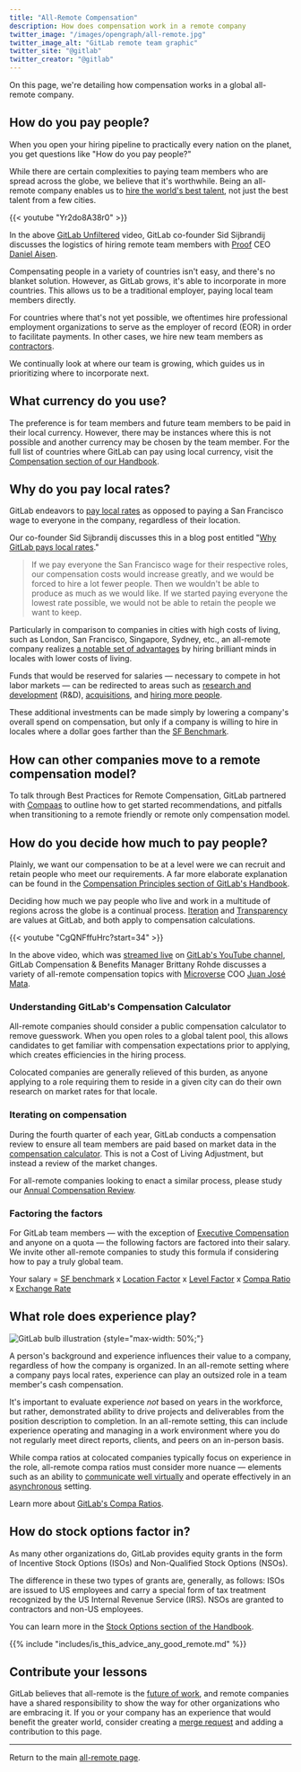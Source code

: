 ```yaml
---
title: "All-Remote Compensation"
description: How does compensation work in a remote company
twitter_image: "/images/opengraph/all-remote.jpg"
twitter_image_alt: "GitLab remote team graphic"
twitter_site: "@gitlab"
twitter_creator: "@gitlab"
---
```


On this page, we're detailing how compensation works in a global all-remote company.

## How do you pay people?

When you open your hiring pipeline to practically every nation on the planet, you get questions like "How do you pay people?"

While there are certain complexities to paying team members who are spread across the globe, we believe that it's worthwhile. Being an all-remote company enables us to [hire the world's best talent](hiring/), not just the best talent from a few cities.

{{< youtube "Yr2do8A38r0" >}}

In the above [GitLab Unfiltered](https://www.youtube.com/channel/UCMtZ0sc1HHNtGGWZFDRTh5A) video, GitLab co-founder Sid Sijbrandij discusses the logistics of hiring remote team members with [Proof](https://prooftrading.com/) CEO [Daniel Aisen](https://twitter.com/dcaisen).

Compensating people in a variety of countries isn't easy, and there's no blanket solution. However, as GitLab grows, it's able to incorporate in more countries. This allows us to be a traditional employer, paying local team members directly.

For countries where that's not yet possible, we oftentimes hire professional employment organizations to serve as the employer of record (EOR) in order to facilitate payments. In other cases, we hire new team members as [contractors](/handbook/people-group/contracts-probation-periods/).

We continually look at where our team is growing, which guides us in prioritizing where to incorporate next.

## What currency do you use?

The preference is for team members and future team members to be paid in their local currency. However, there may be instances where this is not possible and another currency may be chosen by the team member. For the full list of countries where GitLab can pay using local currency, visit the [Compensation section of our Handbook](/handbook/total-rewards/compensation/#paying-local-rates).

## Why do you pay local rates?

GitLab endeavors to [pay local rates](/handbook/total-rewards/compensation/#paying-local-rates) as opposed to paying a San Francisco wage to everyone in the company, regardless of their location.

Our co-founder Sid Sijbrandij discusses this in a blog post entitled "[Why GitLab pays local rates](https://about.gitlab.com/blog/2019/02/28/why-we-pay-local-rates/)."

> If we pay everyone the San Francisco wage for their respective roles, our compensation costs would increase greatly, and we would be forced to hire a lot fewer people. Then we wouldn't be able to produce as much as we would like. If we started paying everyone the lowest rate possible, we would not be able to retain the people we want to keep.

Particularly in comparison to companies in cities with high costs of living, such as London, San Francisco, Singapore, Sydney, etc., an all-remote company realizes [a notable set of advantages](/handbook/total-rewards/compensation/#why-we-pay-local-rates) by hiring brilliant minds in locales with lower costs of living.

Funds that would be reserved for salaries — necessary to compete in hot labor markets — can be redirected to areas such as [research and development](https://about.gitlab.com/blog/2018/06/12/how-ux-research-impacts-product-decisions/) (R&D), [acquisitions](/handbook/acquisitions/), and [hiring more people](https://about.gitlab.com/jobs/).

These additional investments can be made simply by lowering a company's overall spend on compensation, but only if a company is willing to hire in locales where a dollar goes farther than the [SF Benchmark](/handbook/total-rewards/compensation/compensation-calculator#sf-benchmark).

## How can other companies move to a remote compensation model?

To talk through Best Practices for Remote Compensation, GitLab partnered with [Compaas](https://web.archive.org/web/20230327015045/https://www2.compa.as/gitlab) to outline how to get started recommendations, and pitfalls when transitioning to a remote friendly or remote only compensation model.

## How do you decide how much to pay people?

Plainly, we want our compensation to be at a level were we can recruit and retain people who meet our requirements. A far more elaborate explanation can be found in the [Compensation Principles section of GitLab's Handbook](/handbook/total-rewards/compensation/#gitlabs-compensation-principles).

Deciding how much we pay people who live and work in a multitude of regions across the globe is a continual process. [Iteration](/handbook/values/#iteration) and [Transparency](/handbook/values/#transparency) are values at GitLab, and both apply to compensation calculations.

{{< youtube "CgQNFffuHrc?start=34" >}}

In the above video, which was [streamed live](https://www.youtube.com/watch?v=CgQNFffuHrc) on [GitLab's YouTube channel](https://www.youtube.com/channel/UCnMGQ8QHMAnVIsI3xJrihhg), GitLab Compensation & Benefits Manager Brittany Rohde discusses a variety of all-remote compensation topics with [Microverse](https://www.microverse.org/) COO [Juan José Mata](https://www.linkedin.com/in/jjmata).

### Understanding GitLab's Compensation Calculator

All-remote companies should consider a public compensation calculator to remove guesswork. When you open roles to a global talent pool, this allows candidates to get familiar with compensation expectations prior to applying, which creates efficiencies in the hiring process.

Colocated companies are generally relieved of this burden, as anyone applying to a role requiring them to reside in a given city can do their own research on market rates for that locale.

### Iterating on compensation

During the fourth quarter of each year, GitLab conducts a compensation review to ensure all team members are paid based on market data in the [compensation calculator](/handbook/total-rewards/compensation/compensation-calculator/). This is not a Cost of Living Adjustment, but instead a review of the market changes.

For all-remote companies looking to enact a similar process, please study our [Annual Compensation Review](/handbook/total-rewards/compensation/compensation-review-cycle/#annual-compensation-review).

### Factoring the factors

For GitLab team members — with the exception of [Executive Compensation](/handbook/total-rewards/compensation/#executive-compensation) and anyone on a quota — the following factors are factored into their salary. We invite other all-remote companies to study this formula if considering how to pay a truly global team.

Your salary = [SF benchmark](/handbook/total-rewards/compensation/compensation-calculator/#sf-benchmark) x [Location Factor](/handbook/total-rewards/compensation/compensation-calculator/#location-factor) x [Level Factor](/handbook/total-rewards/compensation/compensation-calculator/#level-factor) x [Compa Ratio](/handbook/total-rewards/compensation/compensation-calculator/#compa-ratio) x [Exchange Rate](/handbook/total-rewards/compensation/#exchange-rates)

## What role does experience play?

![GitLab bulb illustration](/images/all-remote/gitlab-collaboration-illustration.jpg)
{style="max-width: 50%;"}

A person's background and experience influences their value to a company, regardless of how the company is organized. In an all-remote setting where a company pays local rates, experience can play an outsized role in a team member's cash compensation.

It's important to evaluate experience *not* based on years in the workforce, but rather, demonstrated ability to drive projects and deliverables from the position description to completion. In an all-remote setting, this can include experience operating and managing in a work environment where you do not regularly meet direct reports, clients, and peers on an in-person basis.

While compa ratios at colocated companies typically focus on experience in the role, all-remote compa ratios must consider more nuance — elements such as an ability to [communicate well virtually](https://about.gitlab.com/blog/2019/08/05/tips-for-mastering-video-calls/) and operate effectively in an [asynchronous](/handbook/communication/) setting.

Learn more about [GitLab's Compa Ratios](/handbook/total-rewards/compensation/compensation-calculator/#compa-ratio).

## How do stock options factor in?

As many other organizations do, GitLab provides equity grants in the form of Incentive Stock Options (ISOs) and Non-Qualified Stock Options (NSOs).

The difference in these two types of grants are, generally, as follows: ISOs are issued to US employees and carry a special form of tax treatment recognized by the US Internal Revenue Service (IRS). NSOs are granted to contractors and non-US employees.

You can learn more in the [Stock Options section of the Handbook](/handbook/total-rewards/stock-options/).

{{% include "includes/is_this_advice_any_good_remote.md" %}}

## Contribute your lessons

GitLab believes that all-remote is the [future of work](remote-vision/), and remote companies have a shared responsibility to show the way for other organizations who are embracing it. If you or your company has an experience that would benefit the greater world, consider creating a [merge request](https://docs.gitlab.com/ee/user/project/merge_requests/) and adding a contribution to this page.

---

Return to the main [all-remote page](_index.md).
